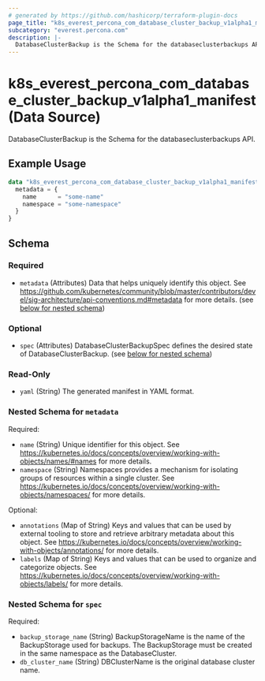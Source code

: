 ```yaml
---
# generated by https://github.com/hashicorp/terraform-plugin-docs
page_title: "k8s_everest_percona_com_database_cluster_backup_v1alpha1_manifest Data Source - terraform-provider-k8s"
subcategory: "everest.percona.com"
description: |-
  DatabaseClusterBackup is the Schema for the databaseclusterbackups API.
---
```


# k8s_everest_percona_com_database_cluster_backup_v1alpha1_manifest (Data Source)

DatabaseClusterBackup is the Schema for the databaseclusterbackups API.

## Example Usage

```terraform
data "k8s_everest_percona_com_database_cluster_backup_v1alpha1_manifest" "example" {
  metadata = {
    name      = "some-name"
    namespace = "some-namespace"
  }
}
```

<!-- schema generated by tfplugindocs -->
## Schema

### Required

- `metadata` (Attributes) Data that helps uniquely identify this object. See https://github.com/kubernetes/community/blob/master/contributors/devel/sig-architecture/api-conventions.md#metadata for more details. (see [below for nested schema](#nestedatt--metadata))

### Optional

- `spec` (Attributes) DatabaseClusterBackupSpec defines the desired state of DatabaseClusterBackup. (see [below for nested schema](#nestedatt--spec))

### Read-Only

- `yaml` (String) The generated manifest in YAML format.

<a id="nestedatt--metadata"></a>
### Nested Schema for `metadata`

Required:

- `name` (String) Unique identifier for this object. See https://kubernetes.io/docs/concepts/overview/working-with-objects/names/#names for more details.
- `namespace` (String) Namespaces provides a mechanism for isolating groups of resources within a single cluster. See https://kubernetes.io/docs/concepts/overview/working-with-objects/namespaces/ for more details.

Optional:

- `annotations` (Map of String) Keys and values that can be used by external tooling to store and retrieve arbitrary metadata about this object. See https://kubernetes.io/docs/concepts/overview/working-with-objects/annotations/ for more details.
- `labels` (Map of String) Keys and values that can be used to organize and categorize objects. See https://kubernetes.io/docs/concepts/overview/working-with-objects/labels/ for more details.


<a id="nestedatt--spec"></a>
### Nested Schema for `spec`

Required:

- `backup_storage_name` (String) BackupStorageName is the name of the BackupStorage used for backups. The BackupStorage must be created in the same namespace as the DatabaseCluster.
- `db_cluster_name` (String) DBClusterName is the original database cluster name.

